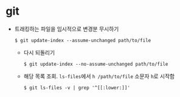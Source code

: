 # git


- 트래킹하는 파일을 임시적으로 변경분 무시하기
  ```
  $ git update-index --assume-unchanged path/to/file
  ```
  - 다시 되돌리기
    ```
    $ git update-index --no-assume-unchanged path/to/file
    ```
  - 해당 목록 조회. `ls-files`에서 `h /path/to/file` 소문자 `h`로 시작함
    ```
    $ git ls-files -v | grep '^[[:lower:]]'
    ```
    

